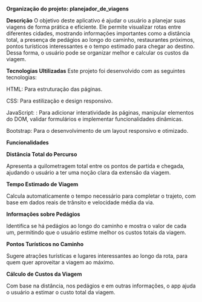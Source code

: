 **Organização do projeto: planejador_de_viagens**

**Descrição**
O objetivo deste aplicativo é ajudar o usuário a planejar suas viagens de forma prática e eficiente. Ele permite visualizar rotas entre diferentes cidades, mostrando informações importantes como a distância total, a presença de pedágios ao longo do caminho, restaurantes próximos, pontos turísticos interessantes e o tempo estimado para chegar ao destino. Dessa forma, o usuário pode se organizar melhor e calcular os custos da viagem.

**Tecnologias Ultilizadas**
Este projeto foi desenvolvido com as seguintes tecnologias:

HTML: Para estruturação das páginas.

CSS: Para estilização e design responsivo.

JavaScript: : Para adicionar interatividade às páginas, manipular elementos do DOM, validar formulários e implementar funcionalidades dinâmicas.

Bootstrap: Para o desenvolvimento de um layout responsivo e otimizado.

**Funcionalidades**

**Distância Total do Percurso**

Apresenta a quilometragem total entre os pontos de partida e chegada, ajudando o usuário a ter uma noção clara da extensão da viagem.

**Tempo Estimado de Viagem**

Calcula automaticamente o tempo necessário para completar o trajeto, com base em dados reais de trânsito e velocidade média da via.

**Informações sobre Pedágios**

Identifica se há pedágios ao longo do caminho e mostra o valor de cada um, permitindo que o usuário estime melhor os custos totais da viagem.


**Pontos Turísticos no Caminho**

Sugere atrações turísticas e lugares interessantes ao longo da rota, para quem quer aproveitar a viagem ao máximo.

**Cálculo de Custos da Viagem**

Com base na distância, nos pedágios e em outras informações, o app ajuda o usuário a estimar o custo total da viagem.
